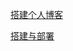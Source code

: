 [搭建个人博客](./A-blog/README.md ':class=sidebar-title')

[搭建与部署](./A-blog/basic.md ':class=sidebar-subtitle')
